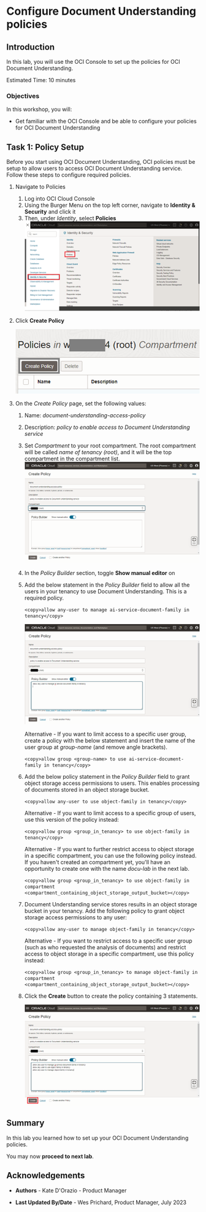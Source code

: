 # Configure Document Understanding policies

## Introduction

In this lab, you will use the OCI Console to set up the policies for OCI Document Understanding.

Estimated Time: 10 minutes


### Objectives

In this workshop, you will:

* Get familiar with the OCI Console and be able to configure your policies for OCI Document Understanding

## Task 1: Policy Setup
Before you start using OCI Document Understanding, OCI policies must be setup to allow users to access OCI Document Understanding service. Follow these steps to configure required policies.

1. Navigate to Policies

    1. Log into OCI Cloud Console 
    1. Using the Burger Menu on the top left corner, navigate to **Identity & Security** and click it
    1. Then, under *Identity*, select **Policies**
    ![OCI Hamburger menu](./images/ocinavmenu.png)

1. Click **Create Policy**
    
    ![OCI Create policy](./images/createpolicybutton.png)

1. On the *Create Policy* page, set the following values:

    1. Name: *document-understanding-access-policy*
    1. Description: *policy to enable access to Document Understanding service*
    1. Set *Compartment* to your root compartment. The root compartment will be called *name of tenancy (root)*, and it will be the top compartment in the compartment list.       
    ![OCI Create policy](./images/policyeditor.png)

    1. In the *Policy Builder* section, toggle **Show manual editor** on
    
    1. Add the below statement in the *Policy Builder* field to allow all the users in your tenancy to use Document Understanding. This is a required policy.
        ```
        <copy>allow any-user to manage ai-service-document-family in tenancy</copy>
        ```

        ![OCI Create policy screen](./images/policycompleted.png)

        Alternative - If you want to limit access to a specific user group, create a policy with the below statement and insert the name of the user group at *group-name* (and remove angle brackets). 
        ```
        <copy>allow group <group-name> to use ai-service-document-family in tenancy</copy>
        ```

    1. Add the below policy statement in the *Policy Builder* field to grant object storage access permissions to users. This enables processing of documents stored in an object storage bucket. 
        ```
        <copy>allow any-user to use object-family in tenancy</copy>
        ```
        Alternative - If you want to limit access to a specific group of users, use this version of the policy instead:
        ```
        <copy>allow group <group_in_tenancy> to use object-family in tenancy</copy>
        ```
            
        Alternative - If you want to further restrict access to object storage in a specific compartment, you can use the following policy instead. If you haven't created an compartment yet, you'll have an opportunity to create one with the name *docu-lab* in the next lab. 
        ```
        <copy>allow group <group_in_tenancy> to use object-family in compartment <compartment_containing_object_storage_output_bucket></copy>
        ```

    1. Document Understanding service stores results in an object storage bucket in your tenancy. Add the following policy to grant object storage access permissions to any user:
        ```
        <copy>allow any-user to manage object-family in tenancy</copy>
        ```
        
        Alternative - If you want to restrict access to a specific user group (such as who requested the analysis of documents) and restrict access to object storage in a specific compartment, use this policy instead:
        ```
        <copy>allow group <group_in_tenancy> to manage object-family in compartment <compartment_containing_object_storage_output_bucket></copy>
        ```
    1. Click the **Create** button to create the policy containing 3 statements.
        
        ![OCI Create policy screen](./images/create-policy2.png)


## Summary
In this lab you learned how to set up your OCI Document Understanding policies.

You may now **proceed to next lab**.


## Acknowledgements
* **Authors** - Kate D'Orazio - Product Manager

* **Last Updated By/Date** - Wes Prichard, Product Manager, July 2023